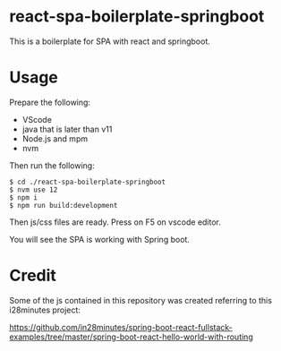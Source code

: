 # react-spa-boilerplate-springboot
This is a boilerplate for SPA with react and springboot.

# Usage

Prepare the following:

- VScode
- java that is later than v11
- Node.js and mpm
- nvm

Then run the following:

```
$ cd ./react-spa-boilerplate-springboot
$ nvm use 12
$ npm i
$ npm run build:development
```

Then js/css files are ready. Press on F5 on vscode editor.

You will see the SPA is working with Spring boot.

# Credit
Some of the js contained in this repository was created referring to this i28minutes project: 

https://github.com/in28minutes/spring-boot-react-fullstack-examples/tree/master/spring-boot-react-hello-world-with-routing
